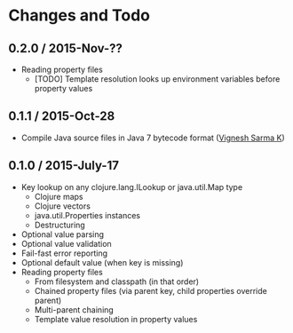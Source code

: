 # Changes and Todo

## 0.2.0 / 2015-Nov-??

- Reading property files
  - [TODO] Template resolution looks up environment variables before property values

## 0.1.1 / 2015-Oct-28

- Compile Java source files in Java 7 bytecode format ([Vignesh Sarma K](vigneshsarma))

## 0.1.0 / 2015-July-17

- Key lookup on any clojure.lang.ILookup or java.util.Map type
  - Clojure maps
  - Clojure vectors
  - java.util.Properties instances
  - Destructuring
- Optional value parsing
- Optional value validation
- Fail-fast error reporting
- Optional default value (when key is missing)
- Reading property files
  - From filesystem and classpath (in that order)
  - Chained property files (via parent key, child properties override parent)
  - Multi-parent chaining
  - Template value resolution in property values

